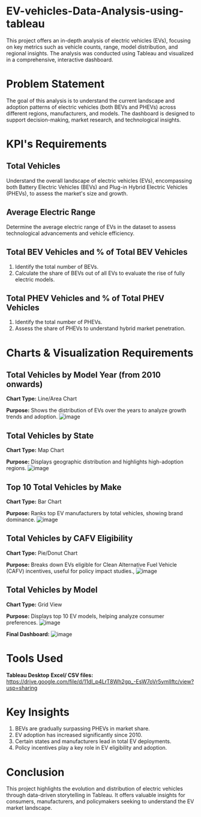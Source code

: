 # EV-vehicles-Data-Analysis-using-tableau
This project offers an in-depth analysis of electric vehicles (EVs), focusing on key metrics such as vehicle counts, range, model distribution, and regional insights. The analysis was conducted using Tableau and visualized in a comprehensive, interactive dashboard.

# Problem Statement
The goal of this analysis is to understand the current landscape and adoption patterns of electric vehicles (both BEVs and PHEVs) across different regions, manufacturers, and models. The dashboard is designed to support decision-making, market research, and technological insights.

# KPI's Requirements
## Total Vehicles
  Understand the overall landscape of electric vehicles (EVs), encompassing both Battery Electric Vehicles (BEVs) and Plug-in Hybrid Electric Vehicles (PHEVs), to assess the market's size and growth.
    
## Average Electric Range
Determine the average electric range of EVs in the dataset to assess technological advancements and vehicle efficiency.

## Total BEV Vehicles and % of Total BEV Vehicles
1. Identify the total number of BEVs.
2. Calculate the share of BEVs out of all EVs to evaluate the rise of fully electric models.

## Total PHEV Vehicles and % of Total PHEV Vehicles
1. Identify the total number of PHEVs.
2. Assess the share of PHEVs to understand hybrid market penetration.

# Charts & Visualization Requirements
## Total Vehicles by Model Year (from 2010 onwards)
**Chart Type:** Line/Area Chart

**Purpose:** Shows the distribution of EVs over the years to analyze growth trends and adoption.
![image](https://github.com/user-attachments/assets/74c7cf13-0a5f-4f07-928a-7ee4c8d6b093)

## Total Vehicles by State
**Chart Type:** Map Chart

**Purpose:** Displays geographic distribution and highlights high-adoption regions.
![image](https://github.com/user-attachments/assets/c3f06fd0-87dd-4421-8dce-7b885eee675d)

## Top 10 Total Vehicles by Make
**Chart Type:** Bar Chart

**Purpose:** Ranks top EV manufacturers by total vehicles, showing brand dominance.
![image](https://github.com/user-attachments/assets/b9f3ed4e-5f19-4d4b-a33c-a944a3973c35)

## Total Vehicles by CAFV Eligibility
**Chart Type:** Pie/Donut Chart

**Purpose:** Breaks down EVs eligible for Clean Alternative Fuel Vehicle (CAFV) incentives, useful for policy impact studies.,
![image](https://github.com/user-attachments/assets/b51cc252-756c-4e14-addc-73d296ea8fb0)

## Total Vehicles by Model
**Chart Type:** Grid View

**Purpose:** Displays top 10 EV models, helping analyze consumer preferences.
![image](https://github.com/user-attachments/assets/9018b664-7b45-464b-980c-fea9cd8f15f7)

**Final Dashboard:** ![image](https://github.com/user-attachments/assets/072af0af-957c-4273-a6e2-f372bedcec31)

# Tools Used
**Tableau Desktop**
**Excel/ CSV files:** https://drive.google.com/file/d/11dI_p4LrT8Wh2gp_-EsW7oVr5ymlIftc/view?usp=sharing 

# Key Insights
1. BEVs are gradually surpassing PHEVs in market share.
2. EV adoption has increased significantly since 2010.
3. Certain states and manufacturers lead in total EV deployments.
4. Policy incentives play a key role in EV eligibility and adoption.

# Conclusion
This project highlights the evolution and distribution of electric vehicles through data-driven storytelling in Tableau. It offers valuable insights for consumers, manufacturers, and policymakers seeking to understand the EV market landscape.

